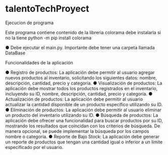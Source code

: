 # talentoTechProyect

Ejecucion de programa

Este programa contiene contenido de la libreria colorama debe instalarla si no la tiene 
python -m pip install colorama

● Debe ejecutar el main.py.
  Importante debe tener una carpeta llamada DataBase

Funcionalidades de la aplicación

● Registro de productos: La aplicación debe permitir al usuario
agregar nuevos productos al inventario, solicitando los
siguientes datos: nombre, descripción, cantidad, precio y
categoría.
● Visualización de productos: La aplicación debe mostrar todos
los productos registrados en el inventario, incluyendo su ID,
nombre, descripción, cantidad, precio y categoría.
● Actualización de productos: La aplicación debe permitir al
usuario actualizar la cantidad disponible de un producto
específico utilizando su ID.
● Eliminación de productos: La aplicación debe permitir al
usuario eliminar un producto del inventario utilizando su ID.
● Búsqueda de productos: La aplicación debe ofrecer una
funcionalidad para buscar productos por su ID, mostrando los
resultados que coincidan con los criterios de búsqueda. De
manera opcional, se puede implementar la búsqueda por los
campos nombre o categoría.
● Reporte de Bajo Stock: La aplicación debe generar un reporte
de productos que tengan una cantidad igual o inferior a un
límite especificado por el usuario.
